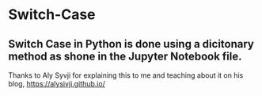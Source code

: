 # Switch-Case

## Switch Case in Python is done using a dicitonary method as shone in the Jupyter Notebook file.  

Thanks to Aly Syvji for explaining this to me and teaching about it on his blog, https://alysivji.github.io/
